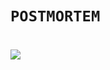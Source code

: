 # `POSTMORTEM`

#
![](https://www.google.com/url?sa=i&url=https%3A%2F%2Fwww.reddit.com%2Fr%2FRedditEng%2Fcomments%2F11xx5o0%2Fyou_broke_reddit_the_piday_outage%2F&psig=AOvVaw0bN_ZYaRbQw4mVQg_DBOT0&ust=1710188487270000&source=images&cd=vfe&opi=89978449&ved=0CBMQjRxqFwoTCIj34N_C6oQDFQAAAAAdAAAAABAE)
